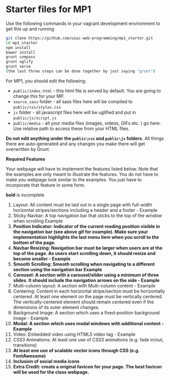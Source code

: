 # Starter files for MP1
Use the following commands in your vagrant development environment to get this up and running
```bash
git clone https://github.com/uiuc-web-programming/mp1_starter.git
cd mp1_starter
npm install
bower install
grunt compass
grunt uglify
grunt serve
(the last three steps can be done together by just saying "grunt")
```

For MP1, you should edit the following:
- `public/index.html` - this html file is served by default. You are going to change this for your MP.
- `source_sass` folder - all sass files here will be compiled to `public/css/styles.css`
- `js` folder - all javascript files here will be uglified and put in `public/js/script.js`
- `public/media` - all your media files (images, videos, GIFs etc. ) go here. Use relative path to access these from your HTML files.

**Do not edit anything under the `public\css` and `public\js` folders.** All things there are auto-generated and any changes you make there will get overwritten by Grunt.

**Required Features**

Your webpage will have to implement the features listed below. Note that the examples are only meant to illustrate the features. You do not have to make you webpage look similar to the examples. You just have to incorporate that feature in some form.

**bold** is incomplete

1. Layout: All content must be laid out in a single page with full-width horizontal stripes/sections including a header and a footer - Example
1. Sticky Navbar: A top navigation bar that sticks to the top of the window when scrolling Example
1. **Position Indicator: Indicator of the current reading position visible in the navigation bar (see above gif for example). Make sure your implementation highlights the last menu item when you scroll to the bottom of the page.**
1. **Navbar Resizing: Navigation bar must be larger when users are at the top of the page. As users start scrolling down, it should resize and become smaller - Example**
1. **Smooth Scrolling: Smooth scrolling when navigating to a different section using the navigation bar Example**
1. **Carousel: A section with a carousel/slider using a minimum of three slides. It should include the navigation arrows on the side - Example**
1. Multi-column layout: A section with Multi-column content - Example
1. Centering: Content in each horizontal stripe/section must be horizontally centered. At least one element on the page must be vertically centered. The vertically-centered element should remain centered even if the dimensions of its outer element changes.
1. Background Image: A section which uses a fixed-position background image - Example
1. **Modal: A section which uses modal windows with additional content - Example**
1. Video: Embedded video using HTML5 video tag - Example
1. CSS3 Animations: At least one use of CSS3 animations (e.g. fade in/out, transitions)
1. **At least one use of scalable vector icons through CSS (e.g. FontAwesome)**
1. **Inclusion of social media icons**
1. **Extra Credit: create a original favicon for your page. The best favicon will be used for the class webpage.**